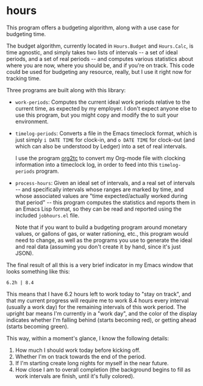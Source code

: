 # hours

This program offers a budgeting algorithm, along with a use case for budgeting
time.

The budget algorithm, currently located in `Hours.Budget` and `Hours.Calc`, is
time agnostic, and simply takes two lists of intervals -- a set of ideal
periods, and a set of real periods -- and computes various statistics about
where you are now, where you should be, and if you're on track. This code
could be used for budgeting any resource, really, but I use it right now for
tracking time.

Three programs are built along with this library:

  - `work-periods`: Computes the current ideal work periods relative to the
    current time, as expected by my employer. I don't expect anyone else to
    use this program, but you might copy and modify the to suit your
    environment.

  - `timelog-periods`: Converts a file in the Emacs timeclock format, which
    is just simply `i DATE TIME` for clock-in, and `o DATE TIME` for clock-out
    (and which can also be understood by Ledger) into a set of real intervals.

    I use the program [org2tc](https://github.com/jwiegley/org2tc) to convert
    my Org-mode file with clocking information into a timeclock log, in order
    to feed into this `timelog-periods` program.

  - `process-hours`: Given an ideal set of intervals, and a real set of
    intervals -- and specifically intervals whose ranges are marked by time,
    and whose associated values are "time expected/actually worked during that
    period" -- this program computes the statistics and reports them in an
    Emacs Lisp format, so they can be read and reported using the included
    `jobhours.el` file.

    Note that if you want to build a budgeting program around monetary values,
    or gallons of gas, or water rationing, etc., this program would need to
    change, as well as the programs you use to generate the ideal and real
    data (assuming you don't create it by hand, since it's just JSON).

The final result of all this is a very brief indicator in my Emacs window that
looks something like this:

    6.2h | 8.4

This means that I have 6.2 hours left to work today to "stay on track", and
that my current progress will require me to work 8.4 hours every interval
(usually a work day) for the remaining intervals of this work period. The
upright bar means I'm currently in a "work day", and the color of the display
indicates whether I'm falling behind (starts becoming red), or getting ahead
(starts becoming green).

This way, within a moment's glance, I know the following details:

  1. How much I should work today before kicking off.
  2. Whether I'm on track towards the end of the period.
  3. If I'm starting create long nights for myself in the near future.
  4. How close I am to overall completion (the background begins to
     fill as work intervals are finish, until it's fully colored).
